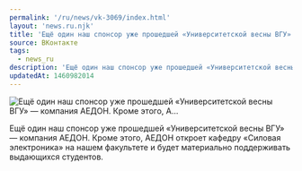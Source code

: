 ```yaml
---
permalink: '/ru/news/vk-3069/index.html'
layout: 'news.ru.njk'
title: 'Ещё один наш спонсор уже прошедшей «Университетской весны ВГУ» — компания АЕДОН. Кроме этого, А'
source: ВКонтакте
tags:
  - news_ru
description: 'Ещё один наш спонсор уже прошедшей «Университетской весны ВГУ» — компания АЕДОН. Кроме этого, А…'
updatedAt: 1460982014
---
```

![Ещё один наш спонсор уже прошедшей «Университетской весны ВГУ» — компания АЕДОН. Кроме этого, А…](https://sun9-31.userapi.com/impf/c631419/v631419484/2625c/iwPJZ__ZYH8.jpg?size=1280x624&quality=96&sign=24053602d9a81851d3c94cca296f83bc&c_uniq_tag=miyaEV2PxU1z47RZ2zo8BbS8k0P3iH2bMJM0HDbrKzo&type=album)

Ещё один наш спонсор уже прошедшей «Университетской весны ВГУ» — компания АЕДОН. Кроме этого, АЕДОН откроет кафедру «Силовая электроника» на нашем факультете и будет материально поддерживать выдающихся студентов.
